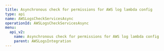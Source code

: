 ```yaml
---
title: Asynchronous check for permissions for AWS log lambda config
type: api
name: AWSLogsCheckServicesAsync
operationId: AWSLogsCheckServicesAsync
menu:
  api_v2:
    name: Asynchronous check for permissions for AWS log lambda config
    parent: AWSLogsIntegration
---
```

